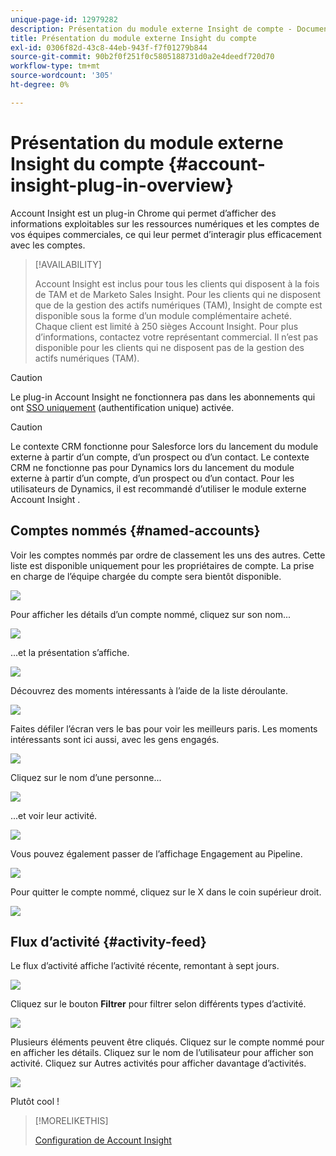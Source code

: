 ```yaml
---
unique-page-id: 12979282
description: Présentation du module externe Insight de compte - Documents Marketo - Documentation du produit
title: Présentation du module externe Insight du compte
exl-id: 0306f82d-43c8-44eb-943f-f7f01279b844
source-git-commit: 90b2f0f251f0c5805188731d0a2e4deedf720d70
workflow-type: tm+mt
source-wordcount: '305'
ht-degree: 0%

---
```


# Présentation du module externe Insight du compte {#account-insight-plug-in-overview}

Account Insight est un plug-in Chrome qui permet d’afficher des informations exploitables sur les ressources numériques et les comptes de vos équipes commerciales, ce qui leur permet d’interagir plus efficacement avec les comptes.

>[!AVAILABILITY]
>
>Account Insight est inclus pour tous les clients qui disposent à la fois de TAM et de Marketo Sales Insight. Pour les clients qui ne disposent que de la gestion des actifs numériques (TAM), Insight de compte est disponible sous la forme d’un module complémentaire acheté. Chaque client est limité à 250 sièges Account Insight. Pour plus d’informations, contactez votre représentant commercial. Il n’est pas disponible pour les clients qui ne disposent pas de la gestion des actifs numériques (TAM).

>[!CAUTION]
>
>Le plug-in Account Insight ne fonctionnera pas dans les abonnements qui ont [SSO uniquement](/help/marketo/product-docs/administration/additional-integrations/restrict-user-login-to-sso-only.md) (authentification unique) activée.

>[!CAUTION]
>
>Le contexte CRM fonctionne pour Salesforce lors du lancement du module externe à partir d’un compte, d’un prospect ou d’un contact. Le contexte CRM ne fonctionne pas pour Dynamics lors du lancement du module externe à partir d’un compte, d’un prospect ou d’un contact. Pour les utilisateurs de Dynamics, il est recommandé d’utiliser le module externe Account Insight .

## Comptes nommés {#named-accounts}

Voir les comptes nommés par ordre de classement les uns des autres. Cette liste est disponible uniquement pour les propriétaires de compte. La prise en charge de l’équipe chargée du compte sera bientôt disponible.

![](assets/na1.png)

Pour afficher les détails d’un compte nommé, cliquez sur son nom...

![](assets/na3.png)

...et la présentation s’affiche.

![](assets/na4.png)

Découvrez des moments intéressants à l’aide de la liste déroulante.

![](assets/na5.png)

Faites défiler l’écran vers le bas pour voir les meilleurs paris. Les moments intéressants sont ici aussi, avec les gens engagés.

![](assets/na6.png)

Cliquez sur le nom d’une personne...

![](assets/na7.png)

...et voir leur activité.

![](assets/na8.png)

Vous pouvez également passer de l’affichage Engagement au Pipeline.

![](assets/na9.png)

Pour quitter le compte nommé, cliquez sur le X dans le coin supérieur droit.

![](assets/na10.png)

## Flux d’activité {#activity-feed}

Le flux d’activité affiche l’activité récente, remontant à sept jours.

![](assets/af1.png)

Cliquez sur le bouton **Filtrer** pour filtrer selon différents types d’activité.

![](assets/af2.png)

Plusieurs éléments peuvent être cliqués. Cliquez sur le compte nommé pour en afficher les détails. Cliquez sur le nom de l’utilisateur pour afficher son activité. Cliquez sur Autres activités pour afficher davantage d’activités.

![](assets/af3.png)

Plutôt cool !

>[!MORELIKETHIS]
>
>[Configuration de Account Insight](/help/marketo/product-docs/target-account-management/setup-tam/set-up-account-insight.md)
